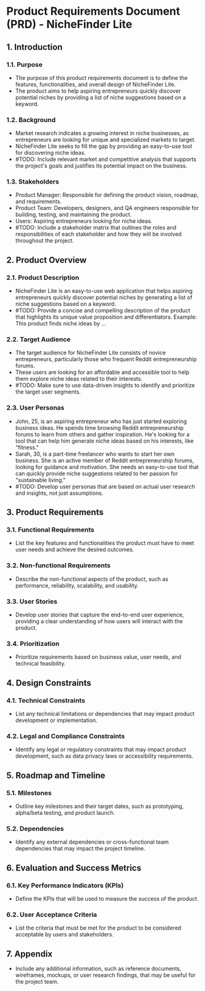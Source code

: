 # Product Requirements Document (PRD) - NicheFinder Lite

## 1. Introduction

### 1.1. Purpose

- The purpose of this product requirements document is to define the features, functionalities, and overall design of NicheFinder Lite.
- The product aims to help aspiring entrepreneurs quickly discover potential niches by providing a list of niche suggestions based on a keyword.

### 1.2. Background

- Market research indicates a growing interest in niche businesses, as entrepreneurs are looking for unique and specialized markets to target.
- NicheFinder Lite seeks to fill the gap by providing an easy-to-use tool for discovering niche ideas.
- #TODO: Include relevant market and competitive analysis that supports the project's goals and justifies its potential impact on the business.

### 1.3. Stakeholders

- Product Manager: Responsible for defining the product vision, roadmap, and requirements.
- Product Team: Developers, designers, and QA engineers responsible for building, testing, and maintaining the product.
- Users: Aspiring entrepreneurs looking for niche ideas.
- #TODO: Include a stakeholder matrix that outlines the roles and responsibilities of each stakeholder and how they will be involved throughout the project.

## 2. Product Overview

### 2.1. Product Description

- NicheFinder Lite is an easy-to-use web application that helps aspiring entrepreneurs quickly discover potential niches by generating a list of niche suggestions based on a keyword.
- #TODO: Provide a concise and compelling description of the product that highlights its unique value proposition and differentiators. Example: This product finds niche ideas by ...

### 2.2. Target Audience

- The target audience for NicheFinder Lite consists of novice entrepreneurs, particularly those who frequent Reddit entrepreneurship forums.
- These users are looking for an affordable and accessible tool to help them explore niche ideas related to their interests.
- #TODO: Make sure to use data-driven insights to identify and prioritize the target user segments.


### 2.3. User Personas

- John, 25, is an aspiring entrepreneur who has just started exploring business ideas. He spends time browsing Reddit entrepreneurship forums to learn from others and gather inspiration. He's looking for a tool that can help him generate niche ideas based on his interests, like "fitness."
- Sarah, 30, is a part-time freelancer who wants to start her own business. She is an active member of Reddit entrepreneurship forums, looking for guidance and motivation. She needs an easy-to-use tool that can quickly provide niche suggestions related to her passion for "sustainable living."
- #TODO: Develop user personas that are based on actual user research and insights, not just assumptions.


## 3. Product Requirements
### 3.1. Functional Requirements
- List the key features and functionalities the product must have to meet user needs and achieve the desired outcomes.

### 3.2. Non-functional Requirements
- Describe the non-functional aspects of the product, such as performance, reliability, scalability, and usability.

### 3.3. User Stories
- Develop user stories that capture the end-to-end user experience, providing a clear understanding of how users will interact with the product.

### 3.4. Prioritization
- Prioritize requirements based on business value, user needs, and technical feasibility.

## 4. Design Constraints
### 4.1. Technical Constraints
- List any technical limitations or dependencies that may impact product development or implementation.

### 4.2. Legal and Compliance Constraints
- Identify any legal or regulatory constraints that may impact product development, such as data privacy laws or accessibility requirements.

## 5. Roadmap and Timeline
### 5.1. Milestones
- Outline key milestones and their target dates, such as prototyping, alpha/beta testing, and product launch.

### 5.2. Dependencies
- Identify any external dependencies or cross-functional team dependencies that may impact the project timeline.

## 6. Evaluation and Success Metrics
### 6.1. Key Performance Indicators (KPIs)
- Define the KPIs that will be used to measure the success of the product.

### 6.2. User Acceptance Criteria
- List the criteria that must be met for the product to be considered acceptable by users and stakeholders.

## 7. Appendix
- Include any additional information, such as reference documents, wireframes, mockups, or user research findings, that may be useful for the project team.

